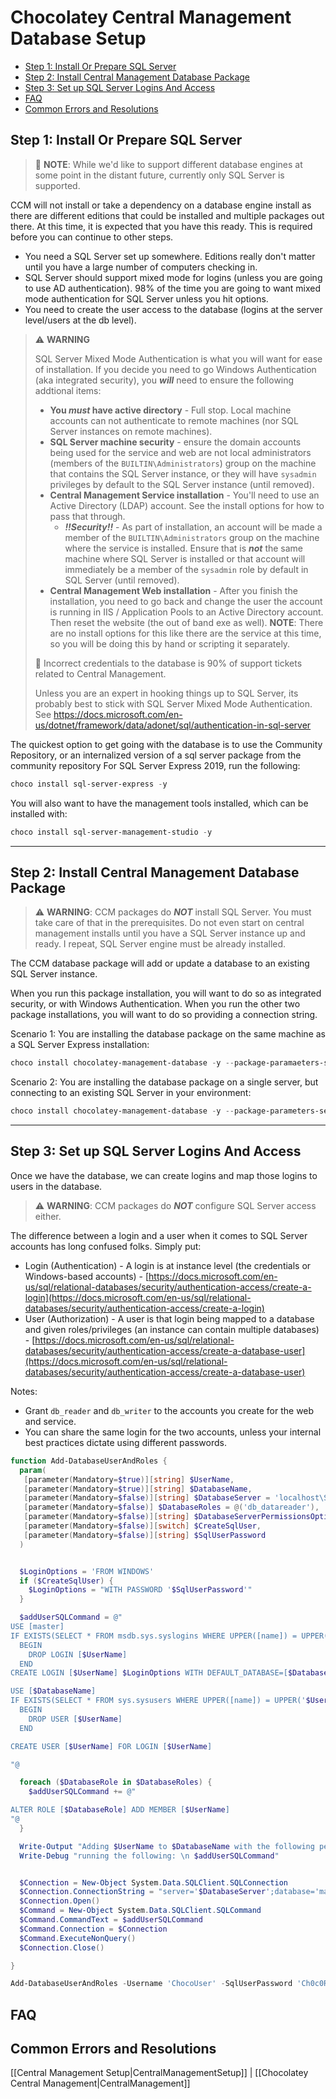 # Chocolatey Central Management Database Setup

<!-- TOC depthFrom:2 -->

- [Step 1: Install Or Prepare SQL Server](#step-1-install-or-prepare-sql-server)
- [Step 2: Install Central Management Database Package](#step-2-install-central-management-database-package)
- [Step 3: Set up SQL Server Logins And Access](#step-3-set-up-sql-server-logins-and-access)
- [FAQ](#faq)
- [Common Errors and Resolutions](#common-errors-and-resolutions)

<!-- /TOC -->

## Step 1: Install Or Prepare SQL Server

> :memo: **NOTE**: While we'd like to support different database engines at some point in the distant future, currently only SQL Server is supported.

CCM will not install or take a dependency on a database engine install as there are different editions that could be installed and multiple packages out there. At this time, it is expected that you have this ready. This is required before you can continue to other steps.

* You need a SQL Server set up somewhere. Editions really don't matter until you have a large number of computers checking in.
* SQL Server should support mixed mode for logins (unless you are going to use AD authentication). 98% of the time you are going to want mixed mode authentication for SQL Server unless you hit options.
* You need to create the user access to the database (logins at the server level/users at the db level).

> :warning: **WARNING**
>
> SQL Server Mixed Mode Authentication is what you will want for ease of installation. If you decide you need to go Windows Authentication (aka integrated security), you ***will*** need to ensure the following addtional items:
> * **You *must* have active directory** - Full stop. Local machine accounts can not authenticate to remote machines (nor SQL Server instances on remote machines).
> * **SQL Server machine security** - ensure the domain accounts being used for the service and web are not local administrators (members of the `BUILTIN\Administrators`) group on the machine that contains the SQL Server instance, or they will have `sysadmin` privileges by default to the SQL Server instance (until removed).
> * **Central Management Service installation** - You'll need to use an Active Directory (LDAP) account. See the install options for how to pass that through.
>    * ***!!Security!!*** - As part of installation, an account will be made a member of the `BUILTIN\Administrators` group on the machine where the service is installed. Ensure that is ***not*** the same machine where SQL Server is installed or that account will immediately be a member of the `sysadmin` role by default in SQL Server (until removed).
> * **Central Management Web installation** - After you finish the installation, you need to go back and change the user the account is running in IIS / Application Pools to an Active Directory account. Then reset the website (the out of band exe as well). **NOTE**: There are no install options for this like there are the service at this time, so you will be doing this by hand or scripting it separately.
>
> :memo: Incorrect credentials to the database is 90% of support tickets related to Central Management.
>
>Unless you are an expert in hooking things up to SQL Server, its probably best to stick with SQL Server Mixed Mode Authentication.
> See https://docs.microsoft.com/en-us/dotnet/framework/data/adonet/sql/authentication-in-sql-server

The quickest option to get going with the database is to use the Community Repository, or an internalized version of a sql server package from the community repository For SQL Server Express 2019, run the following:

```powershell
choco install sql-server-express -y
```

You will also want to have the management tools installed, which can be installed with:

```powershell
choco install sql-server-management-studio -y
```

___

## Step 2: Install Central Management Database Package

> :warning: **WARNING**: CCM packages do ***NOT*** install SQL Server. You must take care of that in the prerequisites. Do not even start on central management installs until you have a SQL Server instance up and ready. I repeat, SQL Server engine must be already installed.

The CCM database package will add or update a database to an existing SQL Server instance.

When you run this package installation, you will want to do so as integrated security, or with Windows Authentication. When you run the other two package installations, you will want to do so providing a connection string.

Scenario 1: You are installing the database package on the same machine as a SQL Server Express installation:

```powershell
choco install chocolatey-management-database -y --package-paramaeters-sensitive="'/ConnectionString=""Server=Localhost\SQLEXRESS;Database=ChocolateyManagement;Trusted_Connection=true;""'"
```

Scenario 2: You are installing the database package on a single server, but connecting to an existing SQL Server in your environment:

```powershell
choco install chocolatey-management-database -y --package-parameters-sensitive="'/ConnectionString=""Server=DatabaseServer;Database=ChocolateyManagement;Trusted_Connection=true;""'"
```

___

## Step 3: Set up SQL Server Logins And Access

Once we have the database, we can create logins and map those logins to users in the database.

> :warning: **WARNING**: CCM packages do ***NOT*** configure SQL Server access either.

The difference between a login and a user when it comes to SQL Server accounts has long confused folks. Simply put:

- Login (Authentication) - A login is at instance level (the credentials or Windows-based accounts) - [https://docs.microsoft.com/en-us/sql/relational-databases/security/authentication-access/create-a-login](https://docs.microsoft.com/en-us/sql/relational-databases/security/authentication-access/create-a-login)
- User (Authorization) - A user is that login being mapped to a database and given roles/privileges (an instance can contain multiple databases) - [https://docs.microsoft.com/en-us/sql/relational-databases/security/authentication-access/create-a-database-user](https://docs.microsoft.com/en-us/sql/relational-databases/security/authentication-access/create-a-database-user)

Notes:

- Grant `db_reader` and `db_writer` to the accounts you create for the web and service.
- You can share the same login for the two accounts, unless your internal best practices dictate using different passwords.


```powershell
function Add-DatabaseUserAndRoles {
  param(
   [parameter(Mandatory=$true)][string] $UserName,
   [parameter(Mandatory=$true)][string] $DatabaseName,
   [parameter(Mandatory=$false)][string] $DatabaseServer = 'localhost\SQLEXPRESS',
   [parameter(Mandatory=$false)] $DatabaseRoles = @('db_datareader'),
   [parameter(Mandatory=$false)][string] $DatabaseServerPermissionsOptions = 'Trusted_Connection=true;',
   [parameter(Mandatory=$false)][switch] $CreateSqlUser,
   [parameter(Mandatory=$false)][string] $SqlUserPassword
  )


  $LoginOptions = 'FROM WINDOWS'
  if ($CreateSqlUser) {
    $LoginOptions = "WITH PASSWORD '$SqlUserPassword'"
  }

  $addUserSQLCommand = @"
USE [master]
IF EXISTS(SELECT * FROM msdb.sys.syslogins WHERE UPPER([name]) = UPPER('$UserName'))
  BEGIN
    DROP LOGIN [$UserName]
  END
CREATE LOGIN [$UserName] $LoginOptions WITH DEFAULT_DATABASE=[$DatabaseName]

USE [$DatabaseName]
IF EXISTS(SELECT * FROM sys.sysusers WHERE UPPER([name]) = UPPER('$UserName'))
  BEGIN
    DROP USER [$UserName]
  END

CREATE USER [$UserName] FOR LOGIN [$UserName]

"@

  foreach ($DatabaseRole in $DatabaseRoles) {
    $addUserSQLCommand += @"

ALTER ROLE [$DatabaseRole] ADD MEMBER [$UserName]
"@
  }

  Write-Output "Adding $UserName to $DatabaseName with the following permissions: $($DatabaseRoles -Join ', ')"
  Write-Debug "running the following: \n $addUserSQLCommand"


  $Connection = New-Object System.Data.SQLClient.SQLConnection
  $Connection.ConnectionString = "server='$DatabaseServer';database='master';$DatabaseServerPermissionsOptions"
  $Connection.Open()
  $Command = New-Object System.Data.SQLClient.SQLCommand
  $Command.CommandText = $addUserSQLCommand
  $Command.Connection = $Connection
  $Command.ExecuteNonQuery()
  $Connection.Close()

}

Add-DatabaseUserAndRoles -Username 'ChocoUser' -SqlUserPassword 'Ch0c0R0cks' -CreateSqlUser
```

## FAQ

## Common Errors and Resolutions

[[Central Management Setup|CentralManagementSetup]] | [[Chocolatey Central Management|CentralManagement]]
